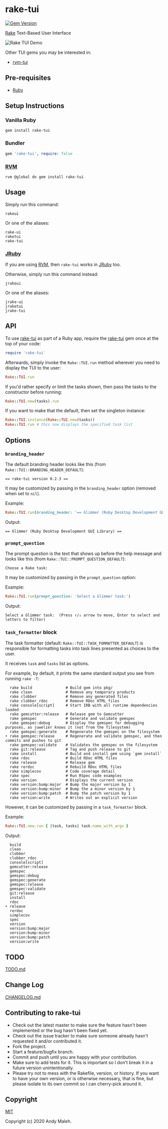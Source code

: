 # rake-tui
[![Gem Version](https://badge.fury.io/rb/rake-tui.svg)](https://badge.fury.io/rb/rake-tui)

[Rake](https://github.com/ruby/rake) Text-Based User Interface

![Rake TUI Demo](rake-tui-demo.gif)

Other TUI gems you may be interested in:
- [rvm-tui](https://github.com/AndyObtiva/rvm-tui)

## Pre-requisites

- [Ruby](https://www.ruby-lang.org/en/)

## Setup Instructions

### Vanilla Ruby

```
gem install rake-tui
```

### Bundler

```ruby
gem 'rake-tui', require: false
```

### [RVM](https://rvm.io/)

```
rvm @global do gem install rake-tui
```

## Usage

Simply run this command:

```
rakeui
```

Or one of the aliases:

```
rake-ui
raketui
rake-tui
```

### [JRuby](https://www.jruby.org/)

If you are using [RVM](https://rvm.io/), then `rake-tui` works in [JRuby](https://www.jruby.org/) too.

Otherwise, simply run this command instead:

```
jrakeui
```

Or one of the aliases:

```
jrake-ui
jraketui
jrake-tui
```

## API

To use [rake-tui](https://rubygems.org/gems/rake-tui) as part of a Ruby app, require the [rake-tui](https://rubygems.org/gems/rake-tui) gem once at the top of your code:

```ruby
require 'rake-tui'
```

Afterwards, simply invoke the `Rake::TUI.run` method wherever you need to display the TUI to the user:

```ruby
Rake::TUI.run
```

If you'd rather specify or limit the tasks shown, then pass the tasks to the constructor before running:

```ruby
Rake::TUI.new(tasks).run
```

If you want to make that the default, then set the singleton instance:

```ruby
Rake::TUI.instance(Rake::TUI.new(tasks))
Rake::TUI.run # this now displays the specified task list
```

## Options

### `branding_header`

The default branding header looks like this (from `Rake::TUI::BRANDING_HEADER_DEFAULT`):

```
== rake-tui version 0.2.3 ==
```

It may be customized by passing in the `branding_header` option (removed when set to `nil`).

Example:

```ruby
Rake::TUI.run(branding_header: '== Glimmer (Ruby Desktop Development GUI Library) ==')
```

Output:

```
== Glimmer (Ruby Desktop Development GUI Library) ==
```

### `prompt_question`

The prompt question is the text that shows up before the help message and looks like this (from `Rake::TUI::PROMPT_QUESTION_DEFAULT`):

```
Choose a Rake task:
```

It may be customized by passing in the `prompt_question` option:

Example:

```ruby
Rake::TUI.run(prompt_question: 'Select a Glimmer task:')
```

Output:

```
Select a Glimmer task:  (Press ↑/↓ arrow to move, Enter to select and letters to filter)
```

### `task_formatter` block

The task formatter (default: `Rake::TUI::TASK_FORMATTER_DEFAULT`) is responsible for formatting
tasks into task lines presented as choices to the user.

It receives `task` and `tasks` list as options.

For example, by default, it prints the same standard output you see from running `rake -T`:

```
  rake build               # Build gem into pkg/
  rake clean               # Remove any temporary products
  rake clobber             # Remove any generated files
  rake clobber_rdoc        # Remove RDoc HTML files
  rake console[script]     # Start IRB with all runtime dependencies loaded
  rake gemcutter:release   # Release gem to Gemcutter
  rake gemspec             # Generate and validate gemspec
  rake gemspec:debug       # Display the gemspec for debugging purposes, as juwelier knows it (not from the filesystem)
  rake gemspec:generate    # Regenerate the gemspec on the filesystem
‣ rake gemspec:release     # Regenerate and validate gemspec, and then commits and pushes to git
  rake gemspec:validate    # Validates the gemspec on the filesystem
  rake git:release         # Tag and push release to git
  rake install             # Build and install gem using `gem install`
  rake rdoc                # Build RDoc HTML files
  rake release             # Release gem
  rake rerdoc              # Rebuild RDoc HTML files
  rake simplecov           # Code coverage detail
  rake spec                # Run RSpec code examples
  rake version             # Displays the current version
  rake version:bump:major  # Bump the major version by 1
  rake version:bump:minor  # Bump the a minor version by 1
  rake version:bump:patch  # Bump the patch version by 1
  rake version:write       # Writes out an explicit version
```

However, it can be customized by passing in a `task_formatter` block.

Example:

```ruby
Rake::TUI.new.run { |task, tasks| task.name_with_args }
```

Output:

```
  build
  clean
  clobber
  clobber_rdoc
  console[script]
  gemcutter:release
  gemspec
  gemspec:debug
  gemspec:generate
  gemspec:release
  gemspec:validate
  git:release
  install
  rdoc
‣ release
  rerdoc
  simplecov
  spec
  version
  version:bump:major
  version:bump:minor
  version:bump:patch
  version:write
```

## TODO

[TODO.md](TODO.md)

## Change Log

[CHANGELOG.md](CHANGELOG.md)

## Contributing to rake-tui

-   Check out the latest master to make sure the feature hasn't been
    implemented or the bug hasn't been fixed yet.
-   Check out the issue tracker to make sure someone already hasn't
    requested it and/or contributed it.
-   Fork the project.
-   Start a feature/bugfix branch.
-   Commit and push until you are happy with your contribution.
-   Make sure to add tests for it. This is important so I don't break it
    in a future version unintentionally.
-   Please try not to mess with the Rakefile, version, or history. If
    you want to have your own version, or is otherwise necessary, that
    is fine, but please isolate to its own commit so I can cherry-pick
    around it.

## Copyright

[MIT](LICENSE.txt)

Copyright (c) 2020 Andy Maleh.
